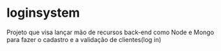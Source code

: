 # loginsystem
Projeto que visa lançar mão de recursos back-end como Node e Mongo para fazer o cadastro e a validação de clientes(log in)
